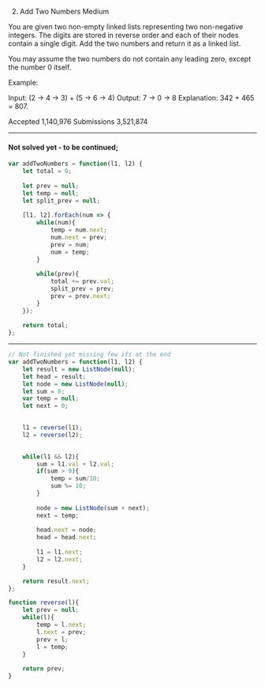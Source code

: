 2. Add Two Numbers
Medium

You are given two non-empty linked lists representing two non-negative integers. The digits are stored in reverse order and each of their nodes contain a single digit. Add the two numbers and return it as a linked list.

You may assume the two numbers do not contain any leading zero, except the number 0 itself.

Example:

Input: (2 -> 4 -> 3) + (5 -> 6 -> 4)
Output: 7 -> 0 -> 8
Explanation: 342 + 465 = 807.

Accepted
1,140,976
Submissions
3,521,874

---
#### Not solved yet - to be continued;
```javascript
var addTwoNumbers = function(l1, l2) {
    let total = 0;
    
    let prev = null;
    let temp = null;
    let split_prev = null;
    
    [l1, l2].forEach(num => {
        while(num){
            temp = num.next;
            num.next = prev;
            prev = num;
            num = temp;
        }
        
        while(prev){
            total += prev.val;
            split_prev = prev;
            prev = prev.next;
        }
    });
    
    return total;
};
```


---
```javascript
// Not finished yet missing few ifs at the end
var addTwoNumbers = function(l1, l2) {
    let result = new ListNode(null);
    let head = result;
    let node = new ListNode(null);
    let sum = 0;
    var temp = null;
    let next = 0;
    

    l1 = reverse(l1);
    l2 = reverse(l2);

    
    while(l1 && l2){
        sum = l1.val + l2.val;
        if(sum > 9){
            temp = sum/10;
            sum %= 10;
        }
        
        node = new ListNode(sum + next);
        next = temp;
        
        head.next = node;
        head = head.next;
        
        l1 = l1.next;
        l2 = l2.next;
    }

    return result.next;
};

function reverse(l){
    let prev = null;
    while(l){
        temp = l.next;
        l.next = prev;
        prev = l;
        l = temp;
    }
    
    return prev;
}
```

